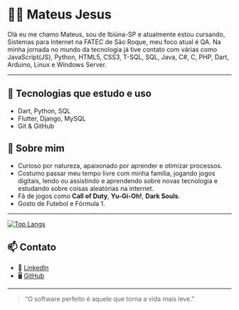 # 👨‍💻 Mateus Jesus

Olá eu me chamo Mateus, sou de Ibiúna-SP e atualmente estou cursando, Sistemas para Internet na FATEC de São Roque, meu foco atual é QA.
Na minha jornada no mundo da tecnologia já tive contato com várias como JavaScript(JS), Python, HTML5, CSS3, T-SQL, SQL, Java, C#, C, PHP, Dart, Arduino, Linux e Windows Server. 

---

## 🚀 Tecnologias que estudo e uso

- Dart, Python, SQL 
- Flutter, Django, MySQL 
- Git & GitHub

## 🧠 Sobre mim

- Curioso por natureza, apaixonado por aprender e otimizar processos.
- Costumo passar meu tempo livre com minha família, jogando jogos digitais, lendo ou assistindo e aprendendo sobre novas tecnologia e estudando sobre coisas aleatórias na internet.
- Fã de jogos como **Call of Duty**, **Yu-Gi-Oh!**, **Dark Souls**.
- Gosto de Futebol e Fórmula 1.
---

[![Top Langs](https://github-readme-stats.vercel.app/api/top-langs/?username=mateusjno&layout=compact&theme=tokyonight)]()

## 📫 Contato

- 🔗 [LinkedIn](https://www.linkedin.com/in/mjno/)
- 🖥️ [GitHub](https://github.com/mateusjno)

---

> “O software perfeito é aquele que torna a vida mais leve.”

